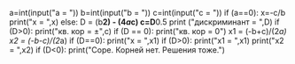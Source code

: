 a=int(input("a = "))
b=int(input("b = "))
c=int(input("c = "))
if (a==0):
   x=-c/b
   print("x = ",x)
else:
    D = (b**2) - (4*a*c)
    c=D**0.5
    print ("дискриминант = ",D)
    if (D>0):
        print("кв. кор = ±",c)
    if (D == 0):
        print("кв. кор = 0")
    x1 = (-b+c)/(2*a)
    x2 = (-b-c)/(2*a)
    if (D==0):
        print("x = ",x1)
    if (D>0):
        print("x1 = ",x1)
        print("x2 = ",x2)
    if (D<0):
        print("Соре. Корней нет. Решения тоже.")
